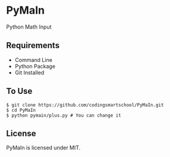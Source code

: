 # PyMaIn
Python Math Input

## Requirements
* Command Line
* Python Package
* Git Installed

## To Use
```shell
$ git clone https://github.com/codingsmartschool/PyMaIn.git
$ cd PyMaIn
$ python pymain/plus.py # You can change it
```

## License
PyMaIn is licensed under MIT.